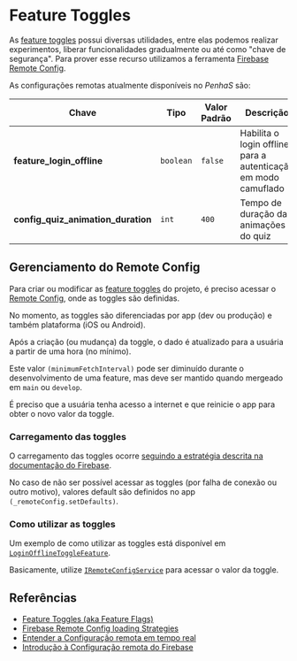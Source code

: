 #  Feature Toggles

As [feature toggles](https://pt.wikipedia.org/wiki/Feature_toggle) possui diversas utilidades, entre elas podemos realizar experimentos, liberar funcionalidades gradualmente ou até como "chave de segurança". Para prover esse recurso utilizamos a ferramenta [Firebase Remote Config](https://firebase.google.com/docs/remote-config/).

As configurações remotas atualmente disponíveis no _PenhaS_ são:

| Chave | Tipo      | Valor Padrão | Descrição                                                                                                       |
|---|-----------|--------------|-----------------------------------------------------------------------------------------------------------------|
| **feature_login_offline** | `boolean` | `false`      | Habilita o login offline para a autenticação em modo camuflado                                                  |
| **config_quiz_animation_duration** | `int`     | `400`        | Tempo de duração das animações do quiz                                                                          |


## Gerenciamento do Remote Config

Para criar ou modificar as [feature toggles](https://pt.wikipedia.org/wiki/Feature_toggle) do projeto, é preciso acessar o [Remote Config](https://console.firebase.google.com/u/0/project/penhas-v3/config), onde as toggles são definidas.

No momento, as toggles são diferenciadas por app (dev ou produção) e também plataforma (iOS ou Android).

Após a criação (ou mudança) da toggle, o dado é atualizado para a usuária a partir de uma hora (no mínimo).

Este valor `(minimumFetchInterval)` pode ser diminuído durante o desenvolvimento de uma feature, mas deve ser mantido quando mergeado em `main` ou `develop`.

É preciso que a usuária tenha acesso a internet e que reinicie o app para obter o novo valor da toggle.

### Carregamento das toggles

O carregamento das toggles ocorre [seguindo a estratégia descrita na documentação do Firebase](https://firebase.google.com/docs/remote-config/loading?hl=pt-br#strategy_3_load_new_values_for_next_startup).

No caso de não ser possível acessar as toggles (por falha de conexão ou outro motivo), valores default são definidos no app `(_remoteConfig.setDefaults)`.

### Como utilizar as toggles

Um exemplo de como utilizar as toggles está disponível em [`LoginOfflineToggleFeature`](/lib/app/features/authentication/domain/usecases/login_offline_toggle.dart).

Basicamente, utilize [`IRemoteConfigService`](/lib/app/core/remoteconfig/i_remote_config.dart) para acessar o valor da toggle.

## Referências

- [Feature Toggles (aka Feature Flags)](https://martinfowler.com/articles/feature-toggles.html)
- [Firebase Remote Config loading Strategies](https://firebase.google.com/docs/remote-config/loading)
- [Entender a Configuração remota em tempo real](https://firebase.google.com/docs/remote-config/real-time?hl=pt-br)
- [Introdução à Configuração remota do Firebase](https://firebase.google.com/docs/remote-config/get-started?hl=pt-br)
